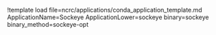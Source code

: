 !template load file=ncrc/applications/conda_application_template.md ApplicationName=Sockeye ApplicationLower=sockeye binary=sockeye binary_method=sockeye-opt
